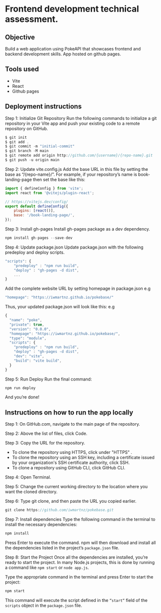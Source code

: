 # Frontend development technical assessment.

## Objective

Build a web application using PokeAPI that showcases frontend and backend development skills.
App hosted on github pages.

## Tools used

-   Vite
-   React
-   Github pages

## Deployment instructions

Step 1: Initialize Git Repository
Run the following commands to initialize a git repository in your Vite app and push your existing code to a remote repository on GitHub.

```js
$ git init
$ git add .
$ git commit -m "initial-commit"
$ git branch -M main
$ git remote add origin http://github.com/{username}/{repo-name}.git
$ git push -u origin main
```

Step 2: Update vite.config.js
Add the base URL in this file by setting the base as “/{repo-name}/”. For example, if your repository’s name is book-landing-page then set the base like this:

```js
import { defineConfig } from 'vite';
import react from '@vitejs/plugin-react';

// https://vitejs.dev/config/
export default defineConfig({
    plugins: [react()],
    base: '/book-landing-page/',
});
```

Step 3: Install gh-pages
Install gh-pages package as a dev dependency.

```js
npm install gh-pages --save-dev
```

Step 4: Update package.json
Update package.json with the following predeploy and deploy scripts.

```js
"scripts": {
    "predeploy" : "npm run build",
    "deploy" : "gh-pages -d dist",
    ...
}
```

Add the complete website URL by setting homepage in package.json e.g

```js
"homepage": "https://iwmartnz.github.io/pokebase/"
```

Thus, your updated package.json will look like this: e.g

```js
{
  "name": "poke",
  "private": true,
  "version": "0.0.0",
  "homepage": "https://iwmartnz.github.io/pokebase/",
  "type": "module",
  "scripts": {
    "predeploy" : "npm run build",
    "deploy" : "gh-pages -d dist",
    "dev": "vite",
    "build": "vite build",
  }
}
```

Step 5: Run Deploy
Run the final command:

```js
npm run deploy
```

And you’re done!

## Instructions on how to run the app locally

Step 1: On GitHub.com, navigate to the main page of the repository.

Step 2: Above the list of files, click Code.

Step 3: Copy the URL for the repository.

-   To clone the repository using HTTPS, click under "HTTPS" .
-   To clone the repository using an SSH key, including a certificate issued by your organization's SSH certificate authority, click SSH.
-   To clone a repository using GitHub CLI, click GitHub CLI.

Step 4: Open Terminal.

Step 5: Change the current working directory to the location where you want the cloned directory.

Step 6: Type git clone, and then paste the URL you copied earlier.

```js
git clone https://github.com/iwmartnz/pokebase.git
```

Step 7: Install dependencies
Type the following command in the terminal to install the necessary dependencies:

```js
npm install
```

Press Enter to execute the command. npm will then download and install all the dependencies listed in the project’s `package.json` file.

Step 8: Start the Project
Once all the dependencies are installed, you’re ready to start the project. In many Node.js projects, this is done by running a command like `npm start` or `node app.js`.

Type the appropriate command in the terminal and press Enter to start the project:

```js
npm start
```

This command will execute the script defined in the `”start”` field of the `scripts` object in the `package.json` file.
